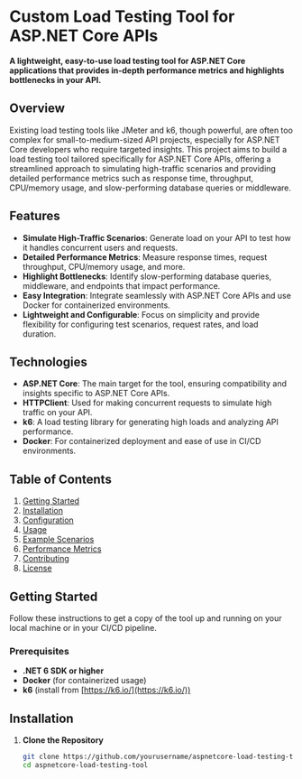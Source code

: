 # Custom Load Testing Tool for ASP.NET Core APIs

**A lightweight, easy-to-use load testing tool for ASP.NET Core applications that provides in-depth performance metrics and highlights bottlenecks in your API.**

## Overview

Existing load testing tools like JMeter and k6, though powerful, are often too complex for small-to-medium-sized API projects, especially for ASP.NET Core developers who require targeted insights. This project aims to build a load testing tool tailored specifically for ASP.NET Core APIs, offering a streamlined approach to simulating high-traffic scenarios and providing detailed performance metrics such as response time, throughput, CPU/memory usage, and slow-performing database queries or middleware.

## Features

- **Simulate High-Traffic Scenarios**: Generate load on your API to test how it handles concurrent users and requests.
- **Detailed Performance Metrics**: Measure response times, request throughput, CPU/memory usage, and more.
- **Highlight Bottlenecks**: Identify slow-performing database queries, middleware, and endpoints that impact performance.
- **Easy Integration**: Integrate seamlessly with ASP.NET Core APIs and use Docker for containerized environments.
- **Lightweight and Configurable**: Focus on simplicity and provide flexibility for configuring test scenarios, request rates, and load duration.

## Technologies

- **ASP.NET Core**: The main target for the tool, ensuring compatibility and insights specific to ASP.NET Core APIs.
- **HTTPClient**: Used for making concurrent requests to simulate high traffic on your API.
- **k6**: A load testing library for generating high loads and analyzing API performance.
- **Docker**: For containerized deployment and ease of use in CI/CD environments.

## Table of Contents

1. [Getting Started](#getting-started)
2. [Installation](#installation)
3. [Configuration](#configuration)
4. [Usage](#usage)
5. [Example Scenarios](#example-scenarios)
6. [Performance Metrics](#performance-metrics)
7. [Contributing](#contributing)
8. [License](#license)

## Getting Started

Follow these instructions to get a copy of the tool up and running on your local machine or in your CI/CD pipeline.

### Prerequisites

- **.NET 6 SDK or higher**
- **Docker** (for containerized usage)
- **k6** (install from [https://k6.io/](https://k6.io/))

## Installation

1. **Clone the Repository**
   ```bash
   git clone https://github.com/yourusername/aspnetcore-load-testing-tool.git
   cd aspnetcore-load-testing-tool
